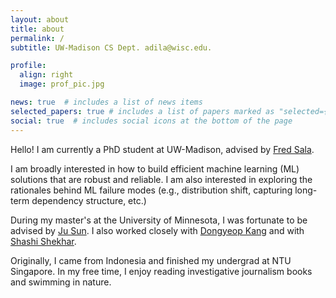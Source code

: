 ```yaml
---
layout: about
title: about
permalink: /
subtitle: UW-Madison CS Dept. adila@wisc.edu.

profile:
  align: right
  image: prof_pic.jpg

news: true  # includes a list of news items
selected_papers: true # includes a list of papers marked as "selected={true}"
social: true  # includes social icons at the bottom of the page
---
```


Hello! I am currently a PhD student at UW-Madison, advised by [Fred Sala](https://pages.cs.wisc.edu/~fredsala/). 

I am broadly interested in how to build efficient machine learning (ML) solutions that are robust and reliable. I am also interested in exploring the rationales behind ML failure modes (e.g., distribution shift, capturing long-term dependency structure, etc.)

During my master's at the University of Minnesota, I was fortunate to be advised by [Ju Sun](https://sunju.org/). I also worked closely with [Dongyeop Kang](https://dykang.github.io/) and with [Shashi Shekhar](https://www-users.cse.umn.edu/~shekhar/).

Originally, I came from Indonesia and finished my undergrad at NTU Singapore. In my free time, I enjoy reading investigative journalism books and swimming in nature.
